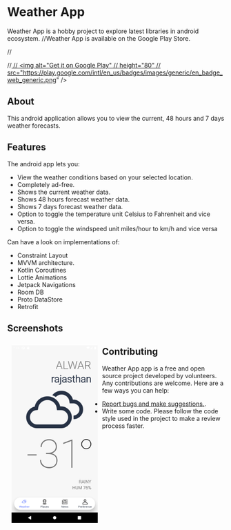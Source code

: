 # Weather App

Weather App is a hobby project to explore latest libraries in android ecosystem.
//Weather App is available on the Google Play Store.

//<p align="left">
//<a href="https://play.google.com/store/apps/details?id=fr.gaulupeau.apps.InThePoche">
//    <img alt="Get it on Google Play"
//        height="80"
//        src="https://play.google.com/intl/en_us/badges/images/generic/en_badge_web_generic.png" />


## About

This android application allows you to view the current, 48 hours and 7 days weather forecasts.

## Features

The android app lets you:
- View the weather conditions based on your selected location.
- Completely ad-free.
- Shows the current weather data.
- Shows 48 hours forecast weather data.
- Shows 7 days forecast weather data.
- Option to toggle the temperature unit Celsius to Fahrenheit and vice versa.
- Option to toggle the windspeed unit miles/hour to km/h and vice versa

Can have a look on implementations of:
- Constraint Layout
- MVVM architecture.
- Kotlin Coroutines
- Lottie Animations
- Jetpack Navigations
- Room DB
- Proto DataStore
- Retrofit

## Screenshots

[<img src="/readme/CurrentWeatherScreen.png" align="left"
width="200"
    hspace="10" vspace="10">](/readme/CurrentWeatherScreen.png)


## Contributing

Weather App app is a free and open source project developed by volunteers. Any contributions are welcome. Here are a few ways you can help:
 * [Report bugs and make suggestions.](https://github.com/yogiseralia/WeatherApp/issues).
 * Write some code. Please follow the code style used in the project to make a review process faster.